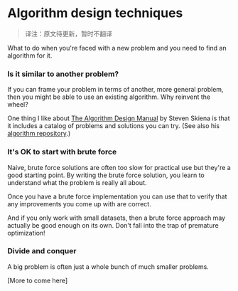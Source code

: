 # Algorithm design techniques

> 译注：原文待更新，暂时不翻译

What to do when you're faced with a new problem and you need to find an algorithm for it.

### Is it similar to another problem?

If you can frame your problem in terms of another, more general problem, then you might be able to use an existing algorithm. Why reinvent the wheel?

One thing I like about [The Algorithm Design Manual](http://www.algorist.com) by Steven Skiena is that it includes a catalog of problems and solutions you can try. (See also his [algorithm repository](http://www3.cs.stonybrook.edu/~algorith/).)

### It's OK to start with brute force

Naive, brute force solutions are often too slow for practical use but they're a good starting point. By writing the brute force solution, you learn to understand what the problem is really all about.

Once you have a brute force implementation you can use that to verify that any improvements you come up with are correct. 

And if you only work with small datasets, then a brute force approach may actually be good enough on its own. Don't fall into the trap of premature optimization!

### Divide and conquer

A big problem is often just a whole bunch of much smaller problems.

[More to come here]
